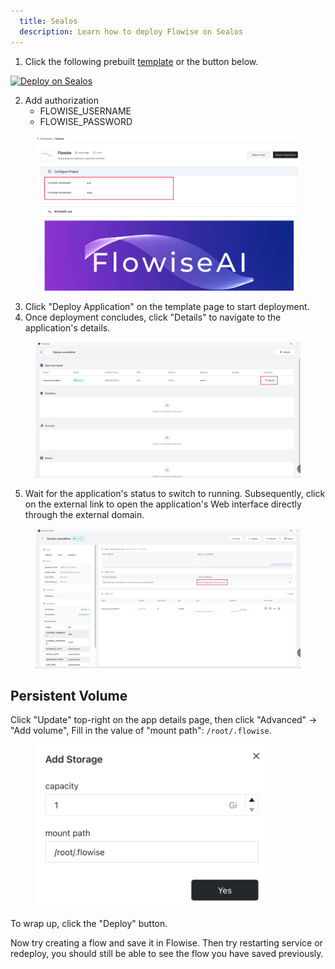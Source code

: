 ```yaml
---
  title: Sealos
  description: Learn how to deploy Flowise on Sealos
---
```




1. Click the following prebuilt [template](https://template.sealos.io/deploy?templateName=flowise) or the button below.

[![Deploy on Sealos](https://sealos.io/Deploy-on-Sealos.svg)](https://template.sealos.io/deploy?templateName=flowise)

2. Add authorization
   * FLOWISE\_USERNAME
   * FLOWISE\_PASSWORD

<figure><img src="/assets/1.jpg" alt=""><figcaption></figcaption></figure>

3. Click "Deploy Application" on the template page to start deployment.
4. Once deployment concludes, click "Details" to navigate to the application's details.

<figure><img src="/assets/2.png" alt=""><figcaption></figcaption></figure>

5. Wait for the application's status to switch to running. Subsequently, click on the external link to open the application's Web interface directly through the external domain.

<figure><img src="/assets/3.png" alt=""><figcaption></figcaption></figure>

## Persistent Volume

Click "Update" top-right on the app details page, then click "Advanced" -> "Add volume", Fill in the value of "mount path": `/root/.flowise`.

<figure><img src="/assets/4.png" alt="" width="375"><figcaption></figcaption></figure>

To wrap up, click the "Deploy" button.

Now try creating a flow and save it in Flowise. Then try restarting service or redeploy, you should still be able to see the flow you have saved previously.